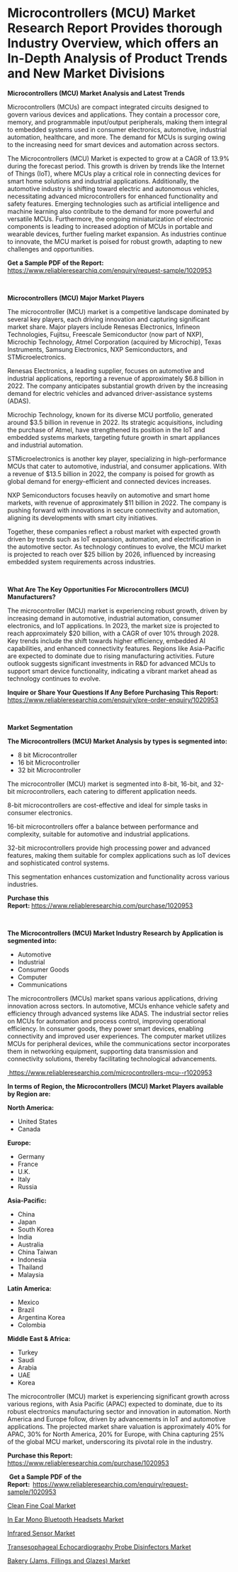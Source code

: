 <p><h1>Microcontrollers (MCU) Market Research Report Provides thorough Industry Overview, which offers an In-Depth Analysis of Product Trends and New Market Divisions</h1></p><p><strong>Microcontrollers (MCU) Market Analysis and Latest Trends</strong></p>
<p><p>Microcontrollers (MCUs) are compact integrated circuits designed to govern various devices and applications. They contain a processor core, memory, and programmable input/output peripherals, making them integral to embedded systems used in consumer electronics, automotive, industrial automation, healthcare, and more. The demand for MCUs is surging owing to the increasing need for smart devices and automation across sectors.</p><p>The Microcontrollers (MCU) Market is expected to grow at a CAGR of 13.9% during the forecast period. This growth is driven by trends like the Internet of Things (IoT), where MCUs play a critical role in connecting devices for smart home solutions and industrial applications. Additionally, the automotive industry is shifting toward electric and autonomous vehicles, necessitating advanced microcontrollers for enhanced functionality and safety features. Emerging technologies such as artificial intelligence and machine learning also contribute to the demand for more powerful and versatile MCUs. Furthermore, the ongoing miniaturization of electronic components is leading to increased adoption of MCUs in portable and wearable devices, further fueling market expansion. As industries continue to innovate, the MCU market is poised for robust growth, adapting to new challenges and opportunities.</p></p>
<p><strong>Get a Sample PDF of the Report:&nbsp;</strong> <a href="https://www.reliableresearchiq.com/enquiry/request-sample/1020953?utm_campaign=1837&utm_medium=2&utm_source=Github&utm_content=ia&utm_term=21032025&utm_id=microcontrollers-mcu">https://www.reliableresearchiq.com/enquiry/request-sample/1020953</a></p>
<p>&nbsp;</p>
<p><strong>Microcontrollers (MCU) Major Market Players</strong></p>
<p><p>The microcontroller (MCU) market is a competitive landscape dominated by several key players, each driving innovation and capturing significant market share. Major players include Renesas Electronics, Infineon Technologies, Fujitsu, Freescale Semiconductor (now part of NXP), Microchip Technology, Atmel Corporation (acquired by Microchip), Texas Instruments, Samsung Electronics, NXP Semiconductors, and STMicroelectronics.</p><p>Renesas Electronics, a leading supplier, focuses on automotive and industrial applications, reporting a revenue of approximately $6.8 billion in 2022. The company anticipates substantial growth driven by the increasing demand for electric vehicles and advanced driver-assistance systems (ADAS).</p><p>Microchip Technology, known for its diverse MCU portfolio, generated around $3.5 billion in revenue in 2022. Its strategic acquisitions, including the purchase of Atmel, have strengthened its position in the IoT and embedded systems markets, targeting future growth in smart appliances and industrial automation.</p><p>STMicroelectronics is another key player, specializing in high-performance MCUs that cater to automotive, industrial, and consumer applications. With a revenue of $13.5 billion in 2022, the company is poised for growth as global demand for energy-efficient and connected devices increases.</p><p>NXP Semiconductors focuses heavily on automotive and smart home markets, with revenue of approximately $11 billion in 2022. The company is pushing forward with innovations in secure connectivity and automation, aligning its developments with smart city initiatives.</p><p>Together, these companies reflect a robust market with expected growth driven by trends such as IoT expansion, automation, and electrification in the automotive sector. As technology continues to evolve, the MCU market is projected to reach over $25 billion by 2026, influenced by increasing embedded system requirements across industries.</p></p>
<p>&nbsp;</p>
<p><strong>What Are The Key Opportunities For Microcontrollers (MCU) Manufacturers?</strong></p>
<p><p>The microcontroller (MCU) market is experiencing robust growth, driven by increasing demand in automotive, industrial automation, consumer electronics, and IoT applications. In 2023, the market size is projected to reach approximately $20 billion, with a CAGR of over 10% through 2028. Key trends include the shift towards higher efficiency, embedded AI capabilities, and enhanced connectivity features. Regions like Asia-Pacific are expected to dominate due to rising manufacturing activities. Future outlook suggests significant investments in R&D for advanced MCUs to support smart device functionality, indicating a vibrant market ahead as technology continues to evolve.</p></p>
<p><strong>Inquire or Share Your Questions If Any Before Purchasing This Report:</strong> <a href="https://www.reliableresearchiq.com/enquiry/pre-order-enquiry/1020953?utm_campaign=1837&utm_medium=2&utm_source=Github&utm_content=ia&utm_term=21032025&utm_id=microcontrollers-mcu">https://www.reliableresearchiq.com/enquiry/pre-order-enquiry/1020953</a></p>
<p>&nbsp;</p>
<p><strong>Market Segmentation</strong></p>
<p><strong>The Microcontrollers (MCU) Market Analysis by types is segmented into:</strong></p>
<p><ul><li>8 bit Microcontroller</li><li>16 bit Microcontroller</li><li>32 bit Microcontroller</li></ul></p>
<p><p>The microcontroller (MCU) market is segmented into 8-bit, 16-bit, and 32-bit microcontrollers, each catering to different application needs. </p><p>8-bit microcontrollers are cost-effective and ideal for simple tasks in consumer electronics. </p><p>16-bit microcontrollers offer a balance between performance and complexity, suitable for automotive and industrial applications. </p><p>32-bit microcontrollers provide high processing power and advanced features, making them suitable for complex applications such as IoT devices and sophisticated control systems. </p><p>This segmentation enhances customization and functionality across various industries.</p></p>
<p><strong>Purchase this Report:&nbsp;</strong><a href="https://www.reliableresearchiq.com/purchase/1020953?utm_campaign=1837&utm_medium=2&utm_source=Github&utm_content=ia&utm_term=21032025&utm_id=microcontrollers-mcu">https://www.reliableresearchiq.com/purchase/1020953</a></p>
<p>&nbsp;</p>
<p><strong>The Microcontrollers (MCU) Market Industry Research by Application is segmented into:</strong></p>
<p><ul><li>Automotive</li><li>Industrial</li><li>Consumer Goods</li><li>Computer</li><li>Communications</li></ul></p>
<p><p>The microcontrollers (MCUs) market spans various applications, driving innovation across sectors. In automotive, MCUs enhance vehicle safety and efficiency through advanced systems like ADAS. The industrial sector relies on MCUs for automation and process control, improving operational efficiency. In consumer goods, they power smart devices, enabling connectivity and improved user experiences. The computer market utilizes MCUs for peripheral devices, while the communications sector incorporates them in networking equipment, supporting data transmission and connectivity solutions, thereby facilitating technological advancements.</p></p>
<p><a href="https://www.reliableresearchiq.com/microcontrollers-mcu--r1020953?utm_campaign=1837&utm_medium=2&utm_source=Github&utm_content=ia&utm_term=21032025&utm_id=microcontrollers-mcu">&nbsp;https://www.reliableresearchiq.com/microcontrollers-mcu--r1020953</a></p>
<p><strong>In terms of Region, the Microcontrollers (MCU) Market Players available by Region are:</strong></p>
<p>
    <p> <strong> North America: </strong>
        <ul>
            <li>United States</li>
            <li>Canada</li>
        </ul>
        </p> 
    <p> <strong> Europe: </strong>
        <ul>
            <li>Germany</li>
            <li>France</li>
            <li>U.K.</li>
            <li>Italy</li>
            <li>Russia</li>
        </ul>
        </p> 
    <p> <strong> Asia-Pacific: </strong>
        <ul>
            <li>China</li>
            <li>Japan</li>
            <li>South Korea</li>
            <li>India</li>
            <li>Australia</li>
            <li>China Taiwan</li>
            <li>Indonesia</li>
            <li>Thailand</li>
            <li>Malaysia</li>
        </ul>
        </p> 
    <p> <strong> Latin America: </strong>
        <ul>
            <li>Mexico</li>
            <li>Brazil</li>
            <li>Argentina Korea</li>
            <li>Colombia</li>
        </ul>
        </p> 
    <p> <strong> Middle East & Africa: </strong>
        <ul>
            <li>Turkey</li>
            <li>Saudi</li>
            <li>Arabia</li>
            <li>UAE</li>
            <li>Korea</li>
        </ul>
    </p>
    </p>
<p><p>The microcontroller (MCU) market is experiencing significant growth across various regions, with Asia Pacific (APAC) expected to dominate, due to its robust electronics manufacturing sector and innovation in automation. North America and Europe follow, driven by advancements in IoT and automotive applications. The projected market share valuation is approximately 40% for APAC, 30% for North America, 20% for Europe, with China capturing 25% of the global MCU market, underscoring its pivotal role in the industry.</p></p>
<p><strong>Purchase this Report: </strong><a href="https://www.reliableresearchiq.com/purchase/1020953?utm_campaign=1837&utm_medium=2&utm_source=Github&utm_content=ia&utm_term=21032025&utm_id=microcontrollers-mcu">https://www.reliableresearchiq.com/purchase/1020953</a></p>
<p>&nbsp;<strong>Get a Sample PDF of the Report:&nbsp;&nbsp;</strong><a href="https://www.reliableresearchiq.com/enquiry/request-sample/1020953?utm_campaign=1837&utm_medium=2&utm_source=Github&utm_content=ia&utm_term=21032025&utm_id=microcontrollers-mcu">https://www.reliableresearchiq.com/enquiry/request-sample/1020953</a></p>
<p><strong></strong></p>
<p><p><a href="https://github.com/laingragle95/Market-Research-Report-List-1/blob/main/clean-fine-coal-market.md?utm_campaign=1837&utm_medium=2&utm_source=Github&utm_content=ia&utm_term=21032025&utm_id=microcontrollers-mcu">Clean Fine Coal Market</a></p><p><a href="https://github.com/rakowpleetj1/Market-Research-Report-List-1/blob/main/in-ear-mono-bluetooth-headsets-market.md?utm_campaign=1837&utm_medium=2&utm_source=Github&utm_content=ia&utm_term=21032025&utm_id=microcontrollers-mcu">In Ear Mono Bluetooth Headsets Market</a></p><p><a href="https://github.com/uripeachrii/Market-Research-Report-List-1/blob/main/infrared-sensor-market.md?utm_campaign=1837&utm_medium=2&utm_source=Github&utm_content=ia&utm_term=21032025&utm_id=microcontrollers-mcu">Infrared Sensor Market</a></p><p><a href="https://github.com/buenayankobl/Market-Research-Report-List-1/blob/main/transesophageal-echocardiography-probe-disinfectors-market.md?utm_campaign=1837&utm_medium=2&utm_source=Github&utm_content=ia&utm_term=21032025&utm_id=microcontrollers-mcu">Transesophageal Echocardiography Probe Disinfectors Market</a></p><p><a href="https://github.com/mcveathuane2/Market-Research-Report-List-1/blob/main/bakery-jams-fillings-and-glazes-market.md?utm_campaign=1837&utm_medium=2&utm_source=Github&utm_content=ia&utm_term=21032025&utm_id=microcontrollers-mcu">Bakery (Jams, Fillings and Glazes) Market</a></p></p>